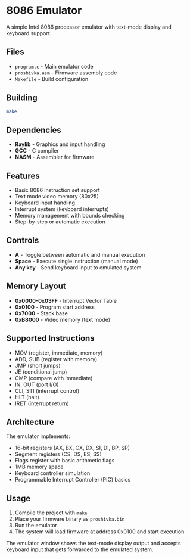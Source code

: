 # 8086 Emulator

A simple Intel 8086 processor emulator with text-mode display and keyboard support.

## Files

- `program.c` - Main emulator code
- `proshivka.asm` - Firmware assembly code
- `Makefile` - Build configuration

## Building

```bash
make
```

## Dependencies

- **Raylib** - Graphics and input handling
- **GCC** - C compiler
- **NASM** - Assembler for firmware

## Features

- Basic 8086 instruction set support
- Text mode video memory (80x25)
- Keyboard input handling
- Interrupt system (keyboard interrupts)
- Memory management with bounds checking
- Step-by-step or automatic execution

## Controls

- **A** - Toggle between automatic and manual execution
- **Space** - Execute single instruction (manual mode)
- **Any key** - Send keyboard input to emulated system

## Memory Layout

- **0x0000-0x03FF** - Interrupt Vector Table
- **0x0100** - Program start address
- **0x7000** - Stack base
- **0xB8000** - Video memory (text mode)

## Supported Instructions

- MOV (register, immediate, memory)
- ADD, SUB (register with memory)
- JMP (short jumps)
- JE (conditional jump)
- CMP (compare with immediate)
- IN, OUT (port I/O)
- CLI, STI (interrupt control)
- HLT (halt)
- IRET (interrupt return)

## Architecture

The emulator implements:
- 16-bit registers (AX, BX, CX, DX, SI, DI, BP, SP)
- Segment registers (CS, DS, ES, SS)
- Flags register with basic arithmetic flags
- 1MB memory space
- Keyboard controller simulation
- Programmable Interrupt Controller (PIC) basics

## Usage

1. Compile the project with `make`
2. Place your firmware binary as `proshivka.bin`
3. Run the emulator
4. The system will load firmware at address 0x0100 and start execution

The emulator window shows the text-mode display output and accepts keyboard input that gets forwarded to the emulated system.
